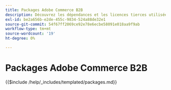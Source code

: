 ```yaml
---
title: Packages Adobe Commerce B2B
description: Découvrez les dépendances et les licences tierces utilisées dans Adobe Commerce B2B.
exl-id: be2a656b-e2de-455c-9834-524a88de32e1
source-git-commit: 54f67ff2069ce92e78e6ecbe58091e018aa9f9ab
workflow-type: tm+mt
source-wordcount: '19'
ht-degree: 0%

---
```


# Packages Adobe Commerce B2B

{{$include /help/_includes/templated/packages.md}}
